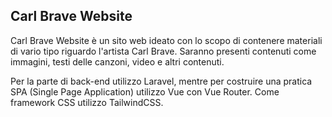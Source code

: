 ## Carl Brave Website

Carl Brave Website è un sito web ideato con lo scopo di contenere materiali di vario tipo riguardo l'artista Carl Brave. 
Saranno presenti contenuti come immagini, testi delle canzoni, video e altri contenuti.  

Per la parte di back-end utilizzo Laravel, mentre per costruire una pratica SPA (Single Page Application) utilizzo Vue con Vue Router. Come framework CSS utilizzo TailwindCSS. 



